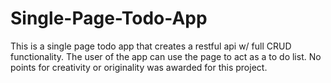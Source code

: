 # Single-Page-Todo-App

This is a single page todo app that creates a restful api w/ full CRUD functionality. 
The user of the app can use the page to act as a to do list.
No points for creativity or originality was awarded for this project. 
